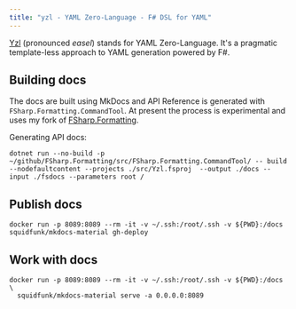 ```yaml
---
title: "yzl - YAML Zero-Language - F# DSL for YAML"
---
```


[Yzl](https://github.com/queil/yzl) (pronounced *easel*) stands for YAML Zero-Language. It's a pragmatic template-less approach to YAML generation powered by F#.



## Building docs

The docs are built using MkDocs and API Reference is generated with `FSharp.Formatting.CommandTool`. At present the process is experimental and uses my fork of [FSharp.Formatting](https://github.com/queil/FSharp.Formatting).

Generating API docs:

```
dotnet run --no-build -p ~/github/FSharp.Formatting/src/FSharp.Formatting.CommandTool/ -- build --nodefaultcontent --projects ./src/Yzl.fsproj  --output ./docs --input ./fsdocs --parameters root /
```

## Publish docs

```
docker run -p 8089:8089 --rm -it -v ~/.ssh:/root/.ssh -v ${PWD}:/docs squidfunk/mkdocs-material gh-deploy
```

## Work with docs
```
docker run -p 8089:8089 --rm -it -v ~/.ssh:/root/.ssh -v ${PWD}:/docs \
  squidfunk/mkdocs-material serve -a 0.0.0.0:8089
```